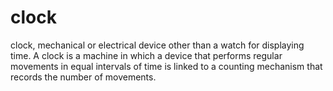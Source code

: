 # clock
clock, mechanical or electrical device other than a watch for displaying time. A clock is a machine in which a device that performs regular movements in equal intervals of time is linked to a counting mechanism that records the number of movements.

